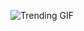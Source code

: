![Trending GIF](https://media1.giphy.com/media/v1.Y2lkPThiYjIxNzcyaXp3OWhmbDgzcTg3bzU2MHRnbHVwYzM2am11YXN0b24xdHBtdzk4diZlcD12MV9naWZzX3NlYXJjaCZjdD1n/CuuSHzuc0O166MRfjt/giphy.gif)
